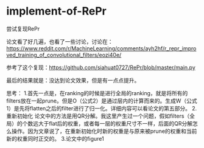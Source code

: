 # implement-of-RePr
尝试复现RePr


论文看了好几遍，也看了一些讨论，讨论在：https://www.reddit.com/r/MachineLearning/comments/ayh2hf/r_repr_improved_training_of_convolutional_filters/eozi40e/

参考了这个复现：https://github.com/siahuat0727/RePr/blob/master/main.py

最后的结果就是：没达到论文效果，但是有一点点提升。

思考：
1.首先一点是，在ranking的时候是进行全局的ranking，就是将所有的filters放在一起prune。但是O（公式2）是通过层内的计算而来的。生成W（公式1）是先将flatten之后的filter进行了归一化。详细内容可以看论文的第五部分。
2.重新初始化
论文中的方法是用QR分解。我这里产生过一个问题，假如filters（全局）的个数远大于flat后的权重，或者每一层的权重尺寸不一样，后面的QR分解怎么操作。因为文章说了，在重新初始化时新的权重是与原来被prune的权重和当前新的权重同时正交的。
3.论文中的figure1
